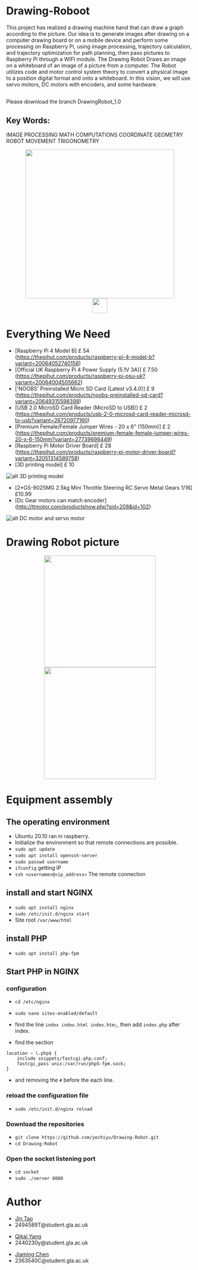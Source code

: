 # Drawing-Roboot

This project has realized a drawing machine hand that can draw a graph according to the picture. Our idea is to generate images after drawing on a computer drawing board or on a mobile device and perform some processing on Raspberry Pi, using image processing, trajectory calculation, and trajectory optimization for path planning, then pass pictures to Raspberry Pi through a WIFI module. The Drawing Robot Draws an image on a whiteboard of an image of a picture from a computer. The Robot utilizes code and motor control system theory to convert a physical image to a position digital format and onto a whiteboard. In this vision, we will use servo motors, DC motors with encoders, and some hardware.

## 
Please download the branch DrawingRobot_1.0

## Key Words:
IMAGE PROCESSING 
MATH COMPUTATIONS
COORDINATE GEOMETRY
ROBOT MOVEMENT
TRIGONOMETRY

<div align="center">
  <img src="https://github.com/yechiyu/Drawing-Robot/blob/main/picture/pic5.jpg" width="400"> <br/>
  <a href="https://youtu.be/syOKDyHR77g"><img height=40 src="https://github.com/yechiyu/Drawing-Robot/blob/main/picture/youtube.svg"></img></a>
</div>

# Everything We Need
* [Raspberry Pi 4 Model B] 	£ 54 (https://thepihut.com/products/raspberry-pi-4-model-b?variant=20064052740158)
* [Official UK Raspberry Pi 4 Power Supply (5.1V 3A)]   £ 7.50  (https://thepihut.com/products/raspberry-pi-psu-uk?variant=20064004505662)
* ['NOOBS' Preinstalled Micro SD Card (Latest v3.4.0)]  £ 9     (https://thepihut.com/products/noobs-preinstalled-sd-card?variant=20649315598398)
* [USB 2.0 MicroSD Card Reader (MicroSD to USB)]  £ 2  (https://thepihut.com/products/usb-2-0-microsd-card-reader-microsd-to-usb?variant=26720977160)
* [Premium Female/Female Jumper Wires - 20 x 6" (150mm)]  £ 2  (https://thepihut.com/products/premium-female-female-jumper-wires-20-x-6-150mm?variant=27739698449)
* [Raspberry Pi Motor Driver Board]  £ 28  (https://thepihut.com/products/raspberry-pi-motor-driver-board?variant=32051314589758)
* [3D printing model] £ 10 <br/>

![alt 3D printing model](https://github.com/yechiyu/Drawing-Robot/blob/main/picture/2.jpg)
* [2*GS-9025MG 2.5kg Mini Throttle Steering RC Servo Metal Gears 1/16] £10.99 
* [Dc Gear motors can match encoder] (http://ttmotor.com/productshow.php?sid=208&id=102) <br/>

![alt DC motor and servo motor](https://github.com/yechiyu/Drawing-Robot/blob/main/picture/1.jpg)

# Drawing Robot picture
<div align="center" >
  <img src="https://github.com/yechiyu/Drawing-Robot/blob/main/picture/R1.jpg" width="300"> 
  <img src="https://github.com/yechiyu/Drawing-Robot/blob/main/picture/R2.jpg" width="300"> 
</div>

# Equipment assembly

## The operating environment
* Ubuntu 20.10 ran in raspberry.
* Initialize the environment so that remote connections are possible.
* `sudo apt update`
* `sudo apt install openssh-server`
* `sudo passwd username`
* `ifconfig` getting IP
* `ssh <username>@<ip_address>` The remote connection
  
## install and start NGINX
* `sudo apt install nginx`
* `sudo /etc/init.d/nginx start`
* Site root `/var/www/html`

## install PHP
* `sudo apt install php-fpm`

## Start PHP in NGINX
### configuration
* `cd /etc/nginx`
* `sudo nano sites-enabled/default`
* find the line `index index.html index.htm;`, then add `index.php` after index.

* find the section <br/>
```
location ~ \.php$ {
    include snippets/fastcgi-php.conf;
    fastcgi_pass unix:/var/run/php5-fpm.sock;
}
```
* and removing the `#` before the each line.
### reload the configuration file
* `sudo /etc/init.d/nginx reload`
### Download the repositories
* `git clone https://github.com/yechiyu/Drawing-Robot.git`
* `cd Drawing-Robot`

### Open the socket listening port
* `cd socket`
* `sudo ./server 8080`

# Author
  <ul>
    <li><a href="https://github.com/Jin-Tao-208/">Jin Tao</a></li>
    <li>2494589T@student.gla.ac.uk</li>
  </ul>
  <ul>
    <li><a href="https://github.com/yechiyu/">Qikai Yang</a></li>
    <li>2440230y@student.gla.ac.uk</li>
  </ul>
  <ul>
    <li><a href="https://github.com/Monster3747">Jiaming Chen</a></li>
    <li>2363540C@student.gla.ac.uk</li>
  </ul>
